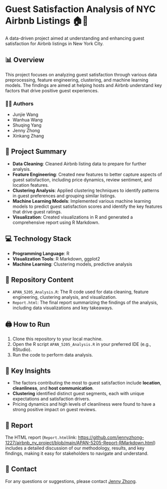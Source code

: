# Guest Satisfaction Analysis of NYC Airbnb Listings 🏠🗽

A data-driven project aimed at understanding and enhancing guest satisfaction for Airbnb listings in New York City.

## 📊 Overview

This project focuses on analyzing guest satisfaction through various data preprocessing, feature engineering, clustering, and machine learning models. The findings are aimed at helping hosts and Airbnb understand key factors that drive positive guest experiences.

### 👩‍🎓 Authors
- Junjie Wang
- Wanhua Wang
- Shuqing Yang
- Jenny Zhong
- Xinkang Zhang

## 🚀 Project Summary

- **Data Cleaning**: Cleaned Airbnb listing data to prepare for further analysis.
- **Feature Engineering**: Created new features to better capture aspects of guest satisfaction, including price dynamics, review sentiment, and location features.
- **Clustering Analysis**: Applied clustering techniques to identify patterns in guest preferences and grouping similar listings.
- **Machine Learning Models**: Implemented various machine learning models to predict guest satisfaction scores and identify the key features that drive guest ratings.
- **Visualization**: Created visualizations in R and generated a comprehensive report using R Markdown.

## 💻 Technology Stack
- **Programming Language**: R
- **Visualization Tools**: R Markdown, ggplot2
- **Machine Learning**: Clustering models, predictive analysis

## 📑 Repository Content
- `APAN_5205_Analysis.R`: The R code used for data cleaning, feature engineering, clustering analysis, and visualization.
- `Report.html`: The final report summarizing the findings of the analysis, including data visualizations and key takeaways.

## 🖨️ How to Run
1. Clone this repository to your local machine.
2. Open the R script `APAN_5205_Analysis.R` in your preferred IDE (e.g., RStudio).
3. Run the code to perform data analysis.

## 🔑 Key Insights
- The factors contributing the most to guest satisfaction include **location**, **cleanliness**, and **host communication**.
- **Clustering** identified distinct guest segments, each with unique expectations and satisfaction drivers.
- Pricing dynamics and high levels of cleanliness were found to have a strong positive impact on guest reviews.

## 🧾 Report
The HTML report (`Report.html`link: https://github.com/jennyzhong-1227/airbnb_ny_project/blob/main/APAN-5205-Report-RMarkdown.html) includes a detailed discussion of our methodology, results, and key findings, making it easy for stakeholders to navigate and understand.


## 📱 Contact
For any questions or suggestions, please contact [Jenny Zhong](mailto:zhongjenny9@gmail.com).
